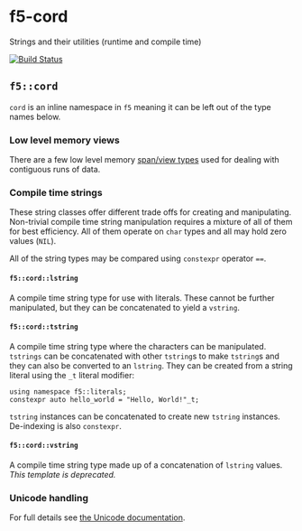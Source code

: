 # f5-cord

Strings and their utilities (runtime and compile time)

[![Build Status](https://travis-ci.org/KayEss/f5-cord.svg?branch=master)](https://travis-ci.org/KayEss/f5-cord)


## `f5::cord`

`cord` is an inline namespace in `f5` meaning it can be left out of the type names below.


### Low level memory views

There are a few low level memory [span/view types](./f5/memory.md) used for dealing with contiguous runs of data.


### Compile time strings

These string classes offer different trade offs for creating and manipulating. Non-trivial compile time string manipulation requires a mixture of all of them for best efficiency. All of them operate on `char` types and all may hold zero values (`NIL`).

All of the string types may be compared using `constexpr` operator `==`.


#### `f5::cord::lstring`

A compile time string type for use with literals. These cannot be further manipulated, but they can be concatenated to yield a `vstring`.


#### `f5::cord::tstring`

A compile time string type where the characters can be manipulated. `tstrings` can be concatenated with other `tstring`s to make `tstring`s and they can also be converted to an `lstring`. They can be created from a string literal using the `_t` literal modifier:

    using namespace f5::literals;
    constexpr auto hello_world = "Hello, World!"_t;

`tstring` instances can be concatenated to create new `tstring` instances. De-indexing is also `constexpr`.


#### `f5::cord::vstring`

A compile time string type made up of a concatenation of `lstring` values. *This template is deprecated.*


### Unicode handling

For full details see [the Unicode documentation](include/f5/cord/unicode.md).

